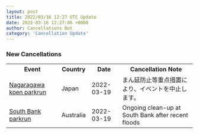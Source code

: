 ```yaml
---
layout: post
title: 2022/03/16 12:27 UTC Update
date: 2022-03-16 12:27:06 +0000
author: Cancellations Bot
category: 'Cancellation Update'
---
```


<h3>New Cancellations</h3>
<div class='hscrollable'>
<table style='width: 100%'>
    <tr>
        <th>Event</th>
        <th>Country</th>
        <th>Date</th>
        <th>Cancellation Note</th>
    </tr>
    <tr>
        <td><a href="https://www.parkrun.jp/nagaragawakoen">Nagaragawa koen parkrun</a></td>
        <td>Japan</td>
        <td>2022-03-19</td>
        <td>まん延防止等重点措置により、イベントを中止します。</td>
    </tr>
    <tr>
        <td><a href="https://www.parkrun.com.au/southbank">South Bank parkrun</a></td>
        <td>Australia</td>
        <td>2022-03-19</td>
        <td>Ongoing clean-up at South Bank after recent floods</td>
    </tr>
</table>
</div>
